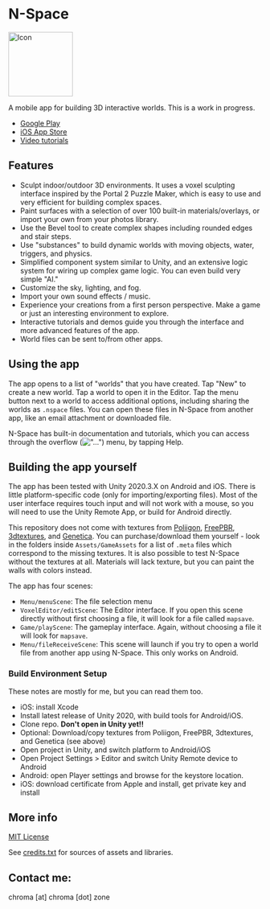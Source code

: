 # N-Space

<img src="https://raw.githubusercontent.com/vanjac/voxel-editor/master/Assets/icon.png" alt="Icon" width="128">

A mobile app for building 3D interactive worlds. This is a work in progress.

- [Google Play](https://play.google.com/store/apps/details?id=com.vantjac.voxel)
- [iOS App Store](https://itunes.apple.com/us/app/n-space/id1448016814)
- [Video tutorials](https://www.youtube.com/playlist?list=PLMiQPjIk5IrpgNcQY5EUYaGFDuAf7PLY2)

## Features

- Sculpt indoor/outdoor 3D environments. It uses a voxel sculpting interface inspired by the Portal 2 Puzzle Maker, which is easy to use and very efficient for building complex spaces.
- Paint surfaces with a selection of over 100 built-in materials/overlays, or import your own from your photos library.
- Use the Bevel tool to create complex shapes including rounded edges and stair steps.
- Use "substances" to build dynamic worlds with moving objects, water, triggers, and physics.
- Simplified component system similar to Unity, and an extensive logic system for wiring up complex game logic. You can even build very simple "AI."
- Customize the sky, lighting, and fog.
- Import your own sound effects / music.
- Experience your creations from a first person perspective. Make a game or just an interesting environment to explore.
- Interactive tutorials and demos guide you through the interface and more advanced features of the app.
- World files can be sent to/from other apps.

## Using the app

The app opens to a list of "worlds" that you have created. Tap "New" to create a new world. Tap a world to open it in the Editor. Tap the menu button next to a world to access additional options, including sharing the worlds as `.nspace` files. You can open these files in N-Space from another app, like an email attachment or downloaded file.

N-Space has built-in documentation and tutorials, which you can access through the overflow (!["..."](https://github.com/vanjac/voxel-editor/blob/master/Assets/VoxelEditor/GUI/icons/dots-vertical.png)) menu, by tapping Help.

## Building the app yourself

The app has been tested with Unity 2020.3.X on Android and iOS. There is little platform-specific code (only for importing/exporting files). Most of the user interface requires touch input and will not work with a mouse, so you will need to use the Unity Remote App, or build for Android directly.

This repository does not come with textures from [Poliigon](https://www.poliigon.com/), [FreePBR](https://freepbr.com/), [3dtextures](3dtextures.me), and [Genetica](http://spiralgraphics.biz/genetica.htm). You can purchase/download them yourself - look in the folders inside `Assets/GameAssets` for a list of `.meta` files which correspond to the missing textures. It is also possible to test N-Space without the textures at all. Materials will lack texture, but you can paint the walls with colors instead.

The app has four scenes:

- `Menu/menuScene`: The file selection menu
- `VoxelEditor/editScene`: The Editor interface. If you open this scene directly without first choosing a file, it will look for a file called `mapsave`.
- `Game/playScene`: The gameplay interface. Again, without choosing a file it will look for `mapsave`.
- `Menu/fileReceiveScene`: This scene will launch if you try to open a world file from another app using N-Space. This only works on Android.

### Build Environment Setup

These notes are mostly for me, but you can read them too.

- iOS: install Xcode
- Install latest release of Unity 2020, with build tools for Android/iOS.
- Clone repo. **Don't open in Unity yet!!**
- Optional: Download/copy textures from Poliigon, FreePBR, 3dtextures, and Genetica (see above)
- Open project in Unity, and switch platform to Android/iOS
- Open Project Settings > Editor and switch Unity Remote device to Android
- Android: open Player settings and browse for the keystore location.
- iOS: download certificate from Apple and install, get private key and install

## More info

[MIT License](https://github.com/vanjac/voxel-editor/blob/master/LICENSE.txt)

See [credits.txt](https://github.com/vanjac/voxel-editor/blob/master/Assets/Menu/credits.txt) for sources of assets and libraries.

## Contact me:

chroma [at] chroma [dot] zone
